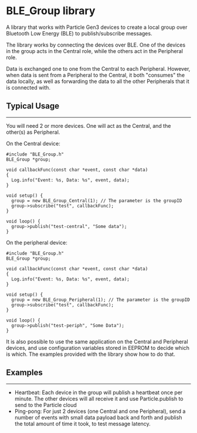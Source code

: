 # BLE_Group library

A library that works with Particle Gen3 devices to create a local group over Bluetooth Low Energy (BLE) to publish/subscribe messages.

The library works by connecting the devices over BLE. One of the devices in the group acts in the Central role, while the others act in the Peripheral role.

Data is exchanged one to one from the Central to each Peripheral. However, when data is sent from a Peripheral to the Central, it both "consumes" the data locally, as well as forwarding the data to all the other Peripherals that it is connected with.

## Typical Usage
___

You will need 2 or more devices. One will act as the Central, and the other(s) as Peripheral.

On the Central device:

```
#include "BLE_Group.h"
BLE_Group *group;

void callbackFunc(const char *event, const char *data)
{
  Log.info("Event: %s, Data: %s", event, data);
}

void setup() {
  group = new BLE_Group_Central(1); // The parameter is the groupID
  group->subscribe("test", callbackFunc);
}

void loop() {
  group->publish("test-central", "Some data");
}
```

On the peripheral device:

```
#include "BLE_Group.h"
BLE_Group *group;

void callbackFunc(const char *event, const char *data)
{
  Log.info("Event: %s, Data: %s", event, data);
}

void setup() {
  group = new BLE_Group_Peripheral(1); // The parameter is the groupID
  group->subscribe("test", callbackFunc);
}

void loop() {
  group->publish("test-periph", "Some Data");
}
```

It is also possible to use the same application on the Central and Peripheral devices, and use configuration variables stored in EEPROM to decide which is which. The examples provided with the library show how to do that.

## Examples
___

* Heartbeat: Each device in the group will publish a heartbeat once per minute. The other devices will all receive it and use Particle.publish to send to the Particle cloud
* Ping-pong: For just 2 devices (one Central and one Peripheral), send a number of events with small data payload back and forth and publish the total amount of time it took, to test message latency.
